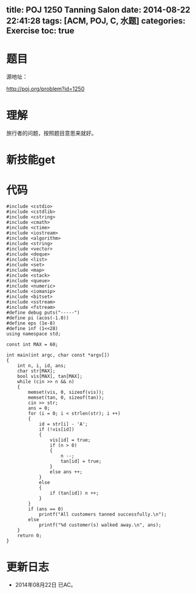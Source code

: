 title: POJ 1250 Tanning Salon
date: 2014-08-22 22:41:28
tags: [ACM, POJ, C, 水题]
categories: Exercise
toc: true
---
# 题目
源地址：

http://poj.org/problem?id=1250

# 理解
旅行者的问题，按照题目意思来就好。

<!-- more -->

# 新技能get

# 代码
```
#include <cstdio>
#include <cstdlib>
#include <cstring>
#include <cmath>
#include <ctime>
#include <iostream>
#include <algorithm>
#include <string>
#include <vector>
#include <deque>
#include <list>
#include <set>
#include <map>
#include <stack>
#include <queue>
#include <numeric>
#include <iomanip>
#include <bitset>
#include <sstream>
#include <fstream>
#define debug puts("-----")
#define pi (acos(-1.0))
#define eps (1e-8)
#define inf (1<<28)
using namespace std;

const int MAX = 60;

int main(int argc, char const *argv[])
{
    int n, i, id, ans;
    char str[MAX];
    bool vis[MAX], tan[MAX];
    while (cin >> n && n)
    {
        memset(vis, 0, sizeof(vis));
        memset(tan, 0, sizeof(tan));
        cin >> str;
        ans = 0;
        for (i = 0; i < strlen(str); i ++)
        {
            id = str[i] - 'A';
            if (!vis[id])
            {
                vis[id] = true;
                if (n > 0)
                {
                    n --;
                    tan[id] = true;
                }
                else ans ++;
            }
            else
            {
                if (tan[id]) n ++;
            }
        }
        if (ans == 0)
            printf("All customers tanned successfully.\n");
        else
            printf("%d customer(s) walked away.\n", ans);
    }
    return 0;
}
```
# 更新日志
- 2014年08月22日 已AC。